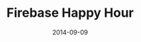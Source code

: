 ---
layout: post
title:  "Firebase Happy Hour"
date:   2014-09-09
venue: "Betahaus Arena"
ticket: "RSVP"
time: "6:00pm"
href: "https://www.eventbrite.com/e/firebase-happy-hour-in-berlin-tickets-12620990723"
---
